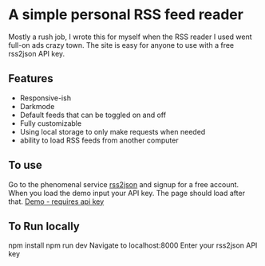 # A simple personal RSS feed reader

Mostly a rush job, I wrote this for myself when the RSS reader I used went full-on ads crazy town. The site is easy for anyone to use with a free rss2json API key.

## Features
- Responsive-ish
- Darkmode
- Default feeds that can be toggled on and off
- Fully customizable
- Using local storage to only make requests when needed
- ability to load RSS feeds from another computer

## To use
Go to the phenomenal service [rss2json](https://rss2json.com/plans) and signup for a free account. When you load the demo input your API key. The page should load after that.
[Demo - requires api key](https://vivianeasley.github.io/robotss/)

## To Run locally
npm install
npm run dev
Navigate to localhost:8000
Enter your rss2json API key
